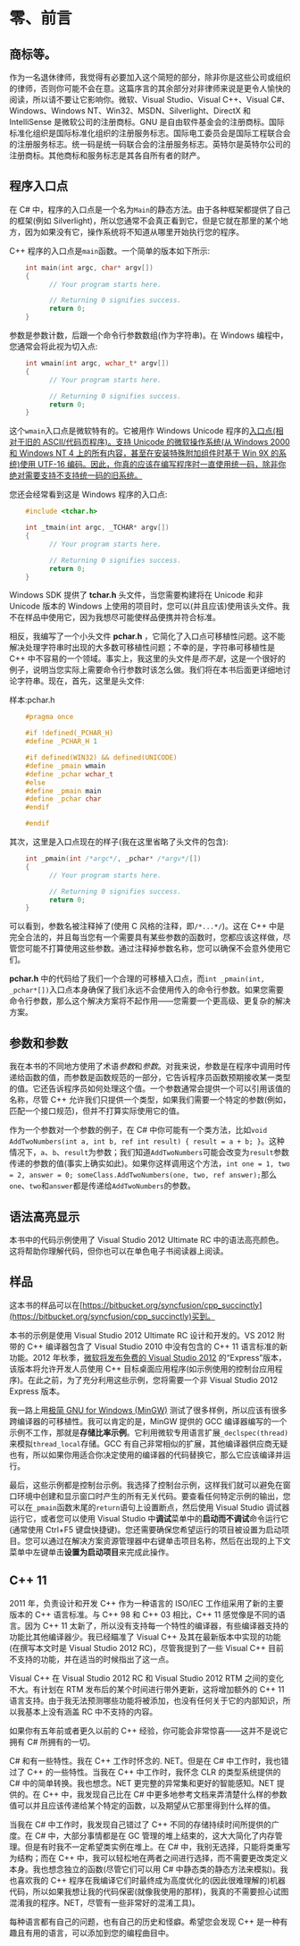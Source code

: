 # 零、前言

## 商标等。

作为一名退休律师，我觉得有必要加入这个简短的部分，除非你是这些公司或组织的律师，否则你可能不会在意。这篇序言的其余部分对非律师来说是更令人愉快的阅读，所以请不要让它影响你。微软、Visual Studio、Visual C++、Visual C#、Windows、Windows NT、Win32、MSDN、Silverlight、DirectX 和 IntelliSense 是微软公司的注册商标。GNU 是自由软件基金会的注册商标。国际标准化组织是国际标准化组织的注册服务标志。国际电工委员会是国际工程联合会的注册服务标志。统一码是统一码联合会的注册服务标志。英特尔是英特尔公司的注册商标。其他商标和服务标志是其各自所有者的财产。

## 程序入口点

在 C# 中，程序的入口点是一个名为`Main`的静态方法。由于各种框架都提供了自己的框架(例如 Silverlight)，所以您通常不会真正看到它，但是它就在那里的某个地方，因为如果没有它，操作系统将不知道从哪里开始执行您的程序。

C++ 程序的入口点是`main`函数。一个简单的版本如下所示:

```cpp
    int main(int argc, char* argv[])
    {
          // Your program starts here.

          // Returning 0 signifies success.
          return 0;
    }

```

参数是参数计数，后跟一个命令行参数数组(作为字符串)。在 Windows 编程中，您通常会将此视为切入点:

```cpp
    int wmain(int argc, wchar_t* argv[])
    {
          // Your program starts here.

          // Returning 0 signifies success.
          return 0;
    }

```

这个`wmain`入口点是微软特有的。它被用作 Windows Unicode 程序的[入口点(相对于旧的 ASCII/代码页程序)。支持 Unicode 的微软操作系统(从 Windows 2000 和 Windows NT 4 上的所有内容，甚至在安装特殊附加组件时基于 Win 9X 的系统)使用 UTF-16 编码。因此，你真的应该在编写程序时一直使用统一码，除非你绝对需要支持不支持统一码的旧系统。](http://msdn.microsoft.com/en-us/library/6wd819wh(VS.110).aspx)

您还会经常看到这是 Windows 程序的入口点:

```cpp
    #include <tchar.h>

    int _tmain(int argc, _TCHAR* argv[])
    {
          // Your program starts here.

          // Returning 0 signifies success.
          return 0;
    }

```

Windows SDK 提供了 **tchar.h** 头文件，当您需要构建将在 Unicode 和非 Unicode 版本的 Windows 上使用的项目时，您可以(并且应该)使用该头文件。我不在样品中使用它，因为我想尽可能使样品便携并符合标准。

相反，我编写了一个小头文件 **pchar.h** ，它简化了入口点可移植性问题。这不能解决处理字符串时出现的大多数可移植性问题；不幸的是，字符串可移植性是 C++ 中不容易的一个领域。事实上，我这里的头文件是*而不是*，这是一个很好的例子，说明当您实际上需要命令行参数时该怎么做。我们将在本书后面更详细地讨论字符串。现在，首先，这里是头文件:

样本:pchar.h

```cpp
    #pragma once

    #if !defined(_PCHAR_H)
    #define _PCHAR_H 1

    #if defined(WIN32) && defined(UNICODE)
    #define _pmain wmain
    #define _pchar wchar_t
    #else
    #define _pmain main
    #define _pchar char
    #endif

    #endif

```

其次，这里是入口点现在的样子(我在这里省略了头文件的包含):

```cpp
    int _pmain(int /*argc*/, _pchar* /*argv*/[])
    {
          // Your program starts here.

          // Returning 0 signifies success.
          return 0;
    }

```

可以看到，参数名被注释掉了(使用 C 风格的注释，即`/*...*/`)。这在 C++ 中是完全合法的，并且每当您有一个需要具有某些参数的函数时，您都应该这样做，尽管您可能不打算使用这些参数。通过注释掉参数名称，您可以确保不会意外使用它们。

**pchar.h** 中的代码给了我们一个合理的可移植入口点，而`int _pmain(int, _pchar*[])`入口点本身确保了我们永远不会使用传入的命令行参数。如果您需要命令行参数，那么这个解决方案将不起作用——您需要一个更高级、更复杂的解决方案。

## 参数和参数

我在本书的不同地方使用了术语*参数*和*参数*。对我来说，参数是在程序中调用时传递给函数的值，而参数是函数规范的一部分，它告诉程序员函数预期接收某一类型的值。它还告诉程序员如何处理这个值。一个参数通常会提供一个可以引用该值的名称，尽管 C++ 允许我们只提供一个类型，如果我们需要一个特定的参数(例如，匹配一个接口规范)，但并不打算实际使用它的值。

作为一个参数对一个参数的例子，在 C# 中你可能有一个类方法，比如`void AddTwoNumbers(int a, int b, ref int result) { result = a + b; }`。这种情况下，`a`、`b`、`result`为参数；我们知道`AddTwoNumbers`可能会改变为`result`参数传递的参数的值(事实上确实如此)。如果你这样调用这个方法，`int one = 1, two = 2, answer = 0; someClass.AddTwoNumbers(one, two, ref answer);`那么`one`、`two`和`answer`都是传递给`AddTwoNumbers`的参数。

## 语法高亮显示

本书中的代码示例使用了 Visual Studio 2012 Ultimate RC 中的语法高亮颜色。这将帮助你理解代码，但你也可以在单色电子书阅读器上阅读。

## 样品

这本书的样品可以在[https://bitbucket.org/syncfusion/cpp_succinctly](https://bitbucket.org/syncfusion/cpp_succinctly)买到。

本书的示例是使用 Visual Studio 2012 Ultimate RC 设计和开发的。VS 2012 附带的 C++ 编译器包含了 Visual Studio 2010 中没有包含的 C++ 11 语言标准的新功能。2012 年秋季，[微软将发布免费的 Visual Studio 2012](http://blogs.msdn.com/b/visualstudio/archive/2012/06/08/visual-studio-express-2012-for-windows-desktop.aspx) 的“Express”版本，该版本将允许开发人员使用 C++ 目标桌面应用程序(如示例使用的控制台应用程序)。在此之前，为了充分利用这些示例，您将需要一个非 Visual Studio 2012 Express 版本。

我一路上用[极简 GNU for Windows (MinGW)](http://mingw.org/) 测试了很多样例，所以应该有很多跨编译器的可移植性。我可以肯定的是，MinGW 提供的 GCC 编译器编写的一个示例不工作，那就是**存储比率示例**。它利用微软专用语言扩展`_declspec(thread)`来模拟`thread_local`存储。GCC 有自己非常相似的扩展，其他编译器供应商无疑也有，所以如果你用适合你决定使用的编译器的代码替换它，那么它应该编译并运行。

最后，这些示例都是控制台示例。我选择了控制台示例，这样我们就可以避免在窗口环境中创建和显示窗口时产生的所有无关代码。要查看任何特定示例的输出，您可以在`_pmain`函数末尾的`return`语句上设置断点，然后使用 Visual Studio 调试器运行它，或者您可以使用 Visual Studio 中**调试**菜单中的**启动而不调试**命令运行它(通常使用 Ctrl+F5 键盘快捷键)。您还需要确保您希望运行的项目被设置为启动项目。您可以通过在解决方案资源管理器中右键单击项目名称，然后在出现的上下文菜单中左键单击**设置为启动项目**来完成此操作。

## C++ 11

2011 年，负责设计和开发 C++ 作为一种语言的 ISO/IEC 工作组采用了新的主要版本的 C++ 语言标准。与 C++ 98 和 C++ 03 相比，C++ 11 感觉像是不同的语言。因为 C++ 11 太新了，所以没有支持每一个特性的编译器，有些编译器支持的功能比其他编译器少。我已经瞄准了 Visual C++ 及其在最新版本中实现的功能(在撰写本文时是 Visual Studio 2012 RC)，尽管我提到了一些 Visual C++ 目前不支持的功能，并在适当的时候指出了这一点。

Visual C++ 在 Visual Studio 2012 RC 和 Visual Studio 2012 RTM 之间的变化不大。有计划在 RTM 发布后的某个时间进行带外更新，这将增加额外的 C++ 11 语言支持。由于我无法预测哪些功能将被添加，也没有任何关于它的内部知识，所以我基本上没有涵盖 RC 中不支持的内容。

如果你有五年前或者更久以前的 C++ 经验，你可能会非常惊喜——这并不是说它拥有 C# 所拥有的一切。

C# 和有一些特性。我在 C++ 工作时怀念的. NET。但是在 C# 中工作时，我也错过了 C++ 的一些特性。当我在 C++ 中工作时，我怀念 CLR 的类型系统提供的 C# 中的简单转换。我也想念。NET 更完整的异常集和更好的智能感知。NET 提供的。在 C++ 中，我发现自己比在 C# 中更多地参考文档来弄清楚什么样的参数值可以并且应该传递给某个特定的函数，以及期望从它那里得到什么样的值。

当我在 C# 中工作时，我发现自己错过了 C++ 不同的存储持续时间所提供的广度。在 C# 中，大部分事情都是在 GC 管理的堆上结束的，这大大简化了内存管理。但是有时我不一定希望类实例在堆上。在 C# 中，我别无选择，只能将类重写为结构；而在 C++ 中，我可以轻松地在两者之间进行选择，而不需要更改类定义本身。我也想念独立的函数(尽管它们可以用 C# 中静态类的静态方法来模拟)。我也喜欢我的 C++ 程序在我编译它们时最终成为高度优化的(因此很难理解的)机器代码，所以如果我想让我的代码保密(就像我使用的那样)，我真的不需要担心试图混淆我的程序。NET，尽管有一些非常好的混淆工具)。

每种语言都有自己的问题，也有自己的历史和怪癖。希望您会发现 C++ 是一种有趣且有用的语言，可以添加到您的编程曲目中。